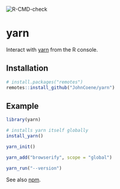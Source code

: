 
<!-- badges: start -->
![R-CMD-check](https://github.com/JohnCoene/yarn/workflows/R-CMD-check/badge.svg)
<!-- badges: end -->

# yarn

Interact with [yarn](https://yarnpkg.com/) from the R console.

## Installation

``` r
# install.packages("remotes")
remotes::install_github("JohnCoene/yarn")
```

## Example

``` r
library(yarn)

# installs yarn itself globally
install_yarn()

yarn_init()

yarn_add("browserify", scope = "global")

yarn_run("--version")
```

See also [npm](https://github.com/JohnCoene/npm).
